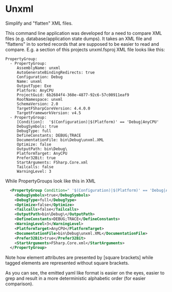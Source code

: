 # Unxml

Simplify and "flatten" XML files.

This command line application was developed for a need to compare XML files (e.g. database/application state dumps). It takes an XML file and "flattens" in to sorted records that are supposed to be easier to read and compare. E.g. a section of this projects unxml.fsproj XML file looks like this:

```
PropertyGroup:
  - PropertyGroup:
     AssemblyName: unxml
     AutoGenerateBindingRedirects: true
     Configuration: Debug
     Name: unxml
     OutputType: Exe
     Platform: AnyCPU
     ProjectGuid: 6b2684f4-360e-4877-92c6-57c00911eaf9
     RootNamespace: unxml
     SchemaVersion: 2.0
     TargetFSharpCoreVersion: 4.4.0.0
     TargetFrameworkVersion: v4.5
  - PropertyGroup:
     [Condition]:  '$(Configuration)|$(Platform)' == 'Debug|AnyCPU'
     DebugSymbols: true
     DebugType: full
     DefineConstants: DEBUG;TRACE
     DocumentationFile: bin\Debug\unxml.XML
     Optimize: false
     OutputPath: bin\Debug\
     PlatformTarget: AnyCPU
     Prefer32Bit: true
     StartArguments: FSharp.Core.xml
     Tailcalls: false
     WarningLevel: 3
```

While PropertyGroups look like this in XML

```xml
  <PropertyGroup Condition=" '$(Configuration)|$(Platform)' == 'Debug|AnyCPU' ">
    <DebugSymbols>true</DebugSymbols>
    <DebugType>full</DebugType>
    <Optimize>false</Optimize>
    <Tailcalls>false</Tailcalls>
    <OutputPath>bin\Debug\</OutputPath>
    <DefineConstants>DEBUG;TRACE</DefineConstants>
    <WarningLevel>3</WarningLevel>
    <PlatformTarget>AnyCPU</PlatformTarget>
    <DocumentationFile>bin\Debug\unxml.XML</DocumentationFile>
    <Prefer32Bit>true</Prefer32Bit>
    <StartArguments>FSharp.Core.xml</StartArguments>
  </PropertyGroup>

```

Note how element attributes are presented by [square brackets] while tagged elements are represented without square brackets.

As you can see, the emitted yaml like format is easier on the eyes, easier to grep and result in a more deterministic alphabetic order (for easier comparison).

